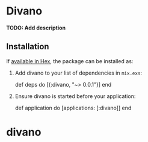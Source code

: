 # Divano

**TODO: Add description**

## Installation

If [available in Hex](https://hex.pm/docs/publish), the package can be installed as:

  1. Add divano to your list of dependencies in `mix.exs`:

        def deps do
          [{:divano, "~> 0.0.1"}]
        end

  2. Ensure divano is started before your application:

        def application do
          [applications: [:divano]]
        end

# divano
